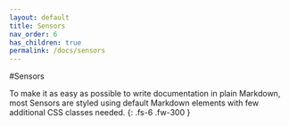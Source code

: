 ```yaml
---
layout: default
title: Sensors
nav_order: 6
has_children: true
permalink: /docs/sensors
---
```


#Sensors

To make it as easy as possible to write documentation in plain Markdown, most Sensors are styled using default Markdown elements with few additional CSS classes needed.
{: .fs-6 .fw-300 }
